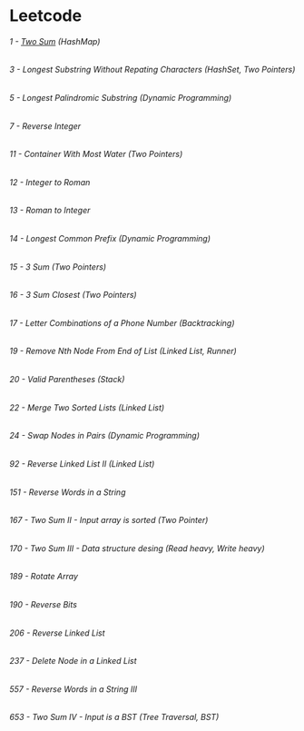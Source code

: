 # Leetcode
###### 1 - [Two Sum](https://leetcode.com/problems/two-sum/description/) \(HashMap\)
###### 3 - Longest Substring Without Repating Characters (HashSet, Two Pointers)
###### 5 - Longest Palindromic Substring (Dynamic Programming)
###### 7 - Reverse Integer
###### 11 - Container With Most Water (Two Pointers)
###### 12 - Integer to Roman
###### 13 - Roman to Integer
###### 14 - Longest Common Prefix (Dynamic Programming)
###### 15 - 3 Sum (Two Pointers)
###### 16 - 3 Sum Closest (Two Pointers)
###### 17 - Letter Combinations of a Phone Number (Backtracking)
###### 19 - Remove Nth Node From End of List (Linked List, Runner)
###### 20 - Valid Parentheses (Stack)
###### 22 - Merge Two Sorted Lists (Linked List)
###### 24 - Swap Nodes in Pairs (Dynamic Programming)
###### 92 - Reverse Linked List II (Linked List)
###### 151 - Reverse Words in a String 
###### 167 - Two Sum II - Input array is sorted (Two Pointer)
###### 170 - Two Sum III - Data structure desing (Read heavy, Write heavy)
###### 189 - Rotate Array
###### 190 - Reverse Bits
###### 206 - Reverse Linked List
###### 237 - Delete Node in a Linked List
###### 557 - Reverse Words in a String III
###### 653 - Two Sum IV - Input is a BST (Tree Traversal, BST)
